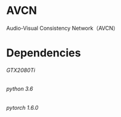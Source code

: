 # AVCN
Audio-Visual Consistency Network（AVCN）
# Dependencies
###### GTX2080Ti
###### python 3.6
###### pytorch 1.6.0
